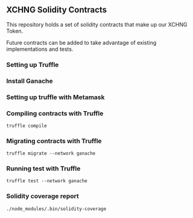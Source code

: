 ## XCHNG Solidity Contracts 

This repository holds a set of solidity contracts that make up our XCHNG Token.  

Future contracts can be added to take advantage of existing implementations and tests. 

### Setting up Truffle 

### Install Ganache 

### Setting up truffle with Metamask

### Compiling contracts with Truffle 

`truffle compile` 

### Migrating contracts with Truffle 

`truffle migrate --network ganache`

### Running test with Truffle 

`truffle test --network ganache` 

### Solidity coverage report 

`./node_modules/.bin/solidity-coverage` 








